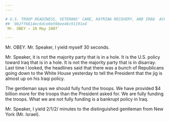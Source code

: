 ```yaml
---
---

# U.S. TROOP READINESS, VETERANS' CARE, KATRINA RECOVERY, AND IRAQ  ACCOUNTABILITY APPROPRIATIONS ACT, 2007
## `0b2ff6614ec6dce0e59bee46c91191e4`
`Mr. OBEY — 10 May 2007`

---
```



Mr. OBEY. Mr. Speaker, I yield myself 30 seconds.

Mr. Speaker, it is not the majority party that is in a hole. It is 
the U.S. policy toward Iraq that is in a hole. It is not the majority 
party that is in disarray. Last time I looked, the headlines said that 
there was a bunch of Republicans going down to the White House 
yesterday to tell the President that the jig is almost up on his Iraqi 
policy.



The gentleman says we should fully fund the troops. We have provided 
$4 billion more for the troops than the President asked for. We are 
fully funding the troops. What we are not fully funding is a bankrupt 
policy in Iraq.

Mr. Speaker, I yield 2/1/2/ minutes to the distinguished gentleman 
from New York (Mr. Israel).